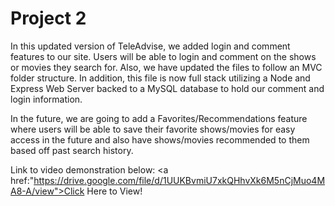 # Project 2

In this updated version of TeleAdvise, we added login and comment features to our site. Users will be able to login and comment on the shows or movies they search for. Also, we have updated the files to follow an MVC folder structure. In addition, this file is now full stack utilizing a Node and Express Web Server backed to a MySQL database to hold our comment and login information. 

In the future, we are going to add a Favorites/Recommendations feature where users will be able to save their favorite shows/movies for easy access in the future and also have shows/movies recommended to them based off past search history.

Link to video demonstration below:
<a href:"https://drive.google.com/file/d/1UUKBvmiU7xkQHhvXk6M5nCjMuo4MA8-A/view">Click Here to View!</a>
